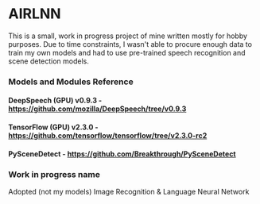 # AIRLNN
This is a small, work in progress project of mine written mostly for hobby purposes. Due to time constraints, I wasn't able to procure enough data to train my own models and had to use pre-trained speech recognition and scene detection models.

### Models and Modules Reference
#### DeepSpeech (GPU) v0.9.3 - https://github.com/mozilla/DeepSpeech/tree/v0.9.3
#### TensorFlow (GPU) v2.3.0 - https://github.com/tensorflow/tensorflow/tree/v2.3.0-rc2
#### PySceneDetect - https://github.com/Breakthrough/PySceneDetect

### Work in progress name
Adopted (not my models) Image Recognition & Language Neural Network
